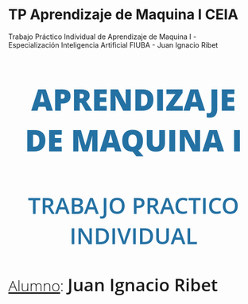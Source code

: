 # TP Aprendizaje de Maquina I CEIA

Trabajo Práctico Individual de Aprendizaje de Maquina I -  
Especialización Inteligencia Artificial FIUBA -
Juan Ignacio Ribet 

<span style="font-family: Open Sans; font-weight: 800; font-size: 60px; font-style: normal; color:#2471A3; text-align:center;">

APRENDIZAJE DE MAQUINA I

</span>
<span style="font-family: Open Sans; font-weight: 600; font-size: 45px; font-style: normal; color:#2471A3; text-align:center">

TRABAJO PRACTICO INDIVIDUAL


</span>
<span style="font-family: Open Sans; font-weight: 300; font-size: 30px; font-style: normal">

<u>Alumno</u>: <span style="font-family: Open Sans; font-weight: 600; font-size: 35px; font-style: normal"> Juan Ignacio Ribet </span>

</span>

<span style="font-family: Open Sans; font-weight: 400; font-size: 20px; font-style: normal">
